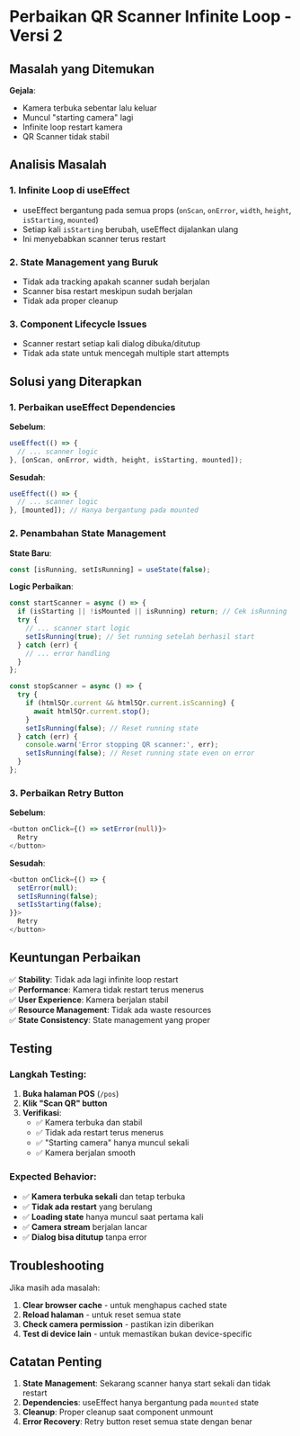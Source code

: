 # Perbaikan QR Scanner Infinite Loop - Versi 2

## Masalah yang Ditemukan

**Gejala**: 
- Kamera terbuka sebentar lalu keluar
- Muncul "starting camera" lagi
- Infinite loop restart kamera
- QR Scanner tidak stabil

## Analisis Masalah

### 1. Infinite Loop di useEffect
- useEffect bergantung pada semua props (`onScan`, `onError`, `width`, `height`, `isStarting`, `mounted`)
- Setiap kali `isStarting` berubah, useEffect dijalankan ulang
- Ini menyebabkan scanner terus restart

### 2. State Management yang Buruk
- Tidak ada tracking apakah scanner sudah berjalan
- Scanner bisa restart meskipun sudah berjalan
- Tidak ada proper cleanup

### 3. Component Lifecycle Issues
- Scanner restart setiap kali dialog dibuka/ditutup
- Tidak ada state untuk mencegah multiple start attempts

## Solusi yang Diterapkan

### 1. Perbaikan useEffect Dependencies

**Sebelum**:
```typescript
useEffect(() => {
  // ... scanner logic
}, [onScan, onError, width, height, isStarting, mounted]);
```

**Sesudah**:
```typescript
useEffect(() => {
  // ... scanner logic
}, [mounted]); // Hanya bergantung pada mounted
```

### 2. Penambahan State Management

**State Baru**:
```typescript
const [isRunning, setIsRunning] = useState(false);
```

**Logic Perbaikan**:
```typescript
const startScanner = async () => {
  if (isStarting || !isMounted || isRunning) return; // Cek isRunning
  try {
    // ... scanner start logic
    setIsRunning(true); // Set running setelah berhasil start
  } catch (err) {
    // ... error handling
  }
};

const stopScanner = async () => {
  try {
    if (html5Qr.current && html5Qr.current.isScanning) {
      await html5Qr.current.stop();
    }
    setIsRunning(false); // Reset running state
  } catch (err) {
    console.warn('Error stopping QR scanner:', err);
    setIsRunning(false); // Reset running state even on error
  }
};
```

### 3. Perbaikan Retry Button

**Sebelum**:
```typescript
<button onClick={() => setError(null)}>
  Retry
</button>
```

**Sesudah**:
```typescript
<button onClick={() => {
  setError(null);
  setIsRunning(false);
  setIsStarting(false);
}}>
  Retry
</button>
```

## Keuntungan Perbaikan

✅ **Stability**: Tidak ada lagi infinite loop restart  
✅ **Performance**: Kamera tidak restart terus menerus  
✅ **User Experience**: Kamera berjalan stabil  
✅ **Resource Management**: Tidak ada waste resources  
✅ **State Consistency**: State management yang proper  

## Testing

### Langkah Testing:

1. **Buka halaman POS** (`/pos`)
2. **Klik "Scan QR" button**
3. **Verifikasi**:
   - ✅ Kamera terbuka dan stabil
   - ✅ Tidak ada restart terus menerus
   - ✅ "Starting camera" hanya muncul sekali
   - ✅ Kamera berjalan smooth

### Expected Behavior:

- ✅ **Kamera terbuka sekali** dan tetap terbuka
- ✅ **Tidak ada restart** yang berulang
- ✅ **Loading state** hanya muncul saat pertama kali
- ✅ **Camera stream** berjalan lancar
- ✅ **Dialog bisa ditutup** tanpa error

## Troubleshooting

Jika masih ada masalah:

1. **Clear browser cache** - untuk menghapus cached state
2. **Reload halaman** - untuk reset semua state
3. **Check camera permission** - pastikan izin diberikan
4. **Test di device lain** - untuk memastikan bukan device-specific

## Catatan Penting

1. **State Management**: Sekarang scanner hanya start sekali dan tidak restart
2. **Dependencies**: useEffect hanya bergantung pada `mounted` state
3. **Cleanup**: Proper cleanup saat component unmount
4. **Error Recovery**: Retry button reset semua state dengan benar 